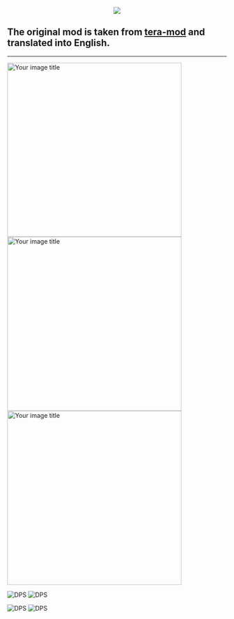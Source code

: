 <p align="center"><img src="https://github.com/war100ck/others/blob/master/terabooxlogo.svg"></p>

## The original mod is taken from [tera-mod](https://github.com/tera-mod/DPS-Monitor) and translated into English.

------
<img src="https://github.com/war100ck/others/blob/master/DPS-Monitor_EN/screenshot/1.png" alt="Your image title" width="400"/>
<img src="https://github.com/war100ck/others/blob/master/DPS-Monitor_EN/screenshot/2.png" alt="Your image title" width="400"/>
<img src="https://github.com/war100ck/others/blob/master/DPS-Monitor_EN/screenshot/3.png" alt="Your image title" width="400"/>

![DPS](https://github.com/war100ck/others/blob/master/DPS-Monitor_EN/screenshot/2.png?raw=true")
![DPS](https://github.com/war100ck/others/blob/master/DPS-Monitor_EN/screenshot/3.png?raw=true")

![DPS](https://github.com/war100ck/others/blob/master/DPS-Monitor_EN/screenshot/4.png?raw=true")
![DPS](https://github.com/war100ck/others/blob/master/DPS-Monitor_EN/screenshot/5.png?raw=true")


